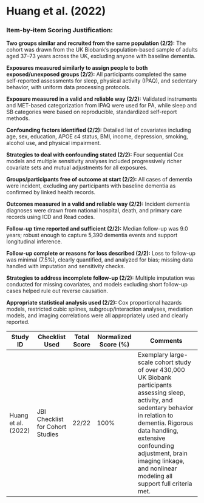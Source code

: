 # Huang et al. (2022)

### Item-by-item Scoring Justification:

**Two groups similar and recruited from the same population (2/2):** The cohort was drawn from the UK Biobank’s population-based sample of adults aged 37–73 years across the UK, excluding anyone with baseline dementia.

**Exposures measured similarly to assign people to both exposed/unexposed groups (2/2):** All participants completed the same self-reported assessments for sleep, physical activity (IPAQ), and sedentary behavior, with uniform data processing protocols.

**Exposure measured in a valid and reliable way (2/2):** Validated instruments and MET-based categorization from IPAQ were used for PA, while sleep and SB categories were based on reproducible, standardized self-report methods.

**Confounding factors identified (2/2):** Detailed list of covariates including age, sex, education, APOE ε4 status, BMI, income, depression, smoking, alcohol use, and physical impairment.

**Strategies to deal with confounding stated (2/2):** Four sequential Cox models and multiple sensitivity analyses included progressively richer covariate sets and mutual adjustments for all exposures.

**Groups/participants free of outcome at start (2/2):** All cases of dementia were incident, excluding any participants with baseline dementia as confirmed by linked health records.

**Outcomes measured in a valid and reliable way (2/2):** Incident dementia diagnoses were drawn from national hospital, death, and primary care records using ICD and Read codes.

**Follow-up time reported and sufficient (2/2):** Median follow-up was 9.0 years; robust enough to capture 5,390 dementia events and support longitudinal inference.

**Follow-up complete or reasons for loss described (2/2):** Loss to follow-up was minimal (7.5%), clearly quantified, and analyzed for bias; missing data handled with imputation and sensitivity checks.

**Strategies to address incomplete follow-up (2/2):** Multiple imputation was conducted for missing covariates, and models excluding short follow-up cases helped rule out reverse causation.

**Appropriate statistical analysis used (2/2):** Cox proportional hazards models, restricted cubic splines, subgroup/interaction analyses, mediation models, and imaging correlations were all appropriately used and clearly reported.

| Study ID | Checklist Used | Total Score | Normalized Score (%) | Comments |
| --- | --- | --- | --- | --- |
| Huang et al. (2022) | JBI Checklist for Cohort Studies | 22/22 | 100% | Exemplary large-scale cohort study of over 430,000 UK Biobank participants assessing sleep, activity, and sedentary behavior in relation to dementia. Rigorous data handling, extensive confounding adjustment, brain imaging linkage, and nonlinear modeling all support full criteria met. |
